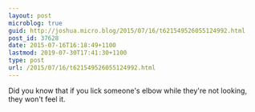 ```yaml
---
layout: post
microblog: true
guid: http://joshua.micro.blog/2015/07/16/t621549526055124992.html
post_id: 37628
date: 2015-07-16T16:18:49+1100
lastmod: 2019-07-30T17:41:30+1100
type: post
url: /2015/07/16/t621549526055124992.html
---
```

Did you know that if you lick someone's elbow while they're not looking, they won't feel it.
